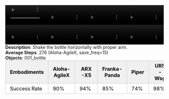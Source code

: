 <!DOCTYPE html>
<html lang="en">
<body>
    <div style="display: flex;">
        <video src="../task_video_clean/shake_bottle_horizontally/aloha-agilex_head.mp4" controls loop muted autoplay style="width: 25%;"></video>
        <video src="../task_video_clean/shake_bottle_horizontally/franka-panda_head.mp4" controls loop muted autoplay style="width: 25%;"></video>
        <video src="../task_video_clean/shake_bottle_horizontally/ARX-X5_head.mp4" controls loop muted autoplay style="width: 25%;"></video>
        <video src="../task_video_clean/shake_bottle_horizontally/ur5-wsg_head.mp4" controls loop muted autoplay style="width: 25%;"></video>
    </div>
    <div style="display: flex;">
        <video src="../task_video_clean/shake_bottle_horizontally/aloha-agilex_world.mp4" controls loop muted autoplay style="width: 25%;"></video>
        <video src="../task_video_clean/shake_bottle_horizontally/franka-panda_world.mp4" controls loop muted autoplay style="width: 25%;"></video>
        <video src="../task_video_clean/shake_bottle_horizontally/ARX-X5_world.mp4" controls loop muted autoplay style="width: 25%;"></video>
        <video src="../task_video_clean/shake_bottle_horizontally/ur5-wsg_world.mp4" controls loop muted autoplay style="width: 25%;"></video>
    </div>
    <b>Description</b>: Shake the bottle horizontally with proper arm.<br>
    <b>Average Steps</b>: 276 (Aloha-AgileX, save_freq=15)<br>
    <b>Objects</b>: 001_bottle<br>
    <table style="margin:0 auto;border-collapse:collapse;width:auto;min-width:180px;background-color:white;">
        <thead>
            <tr style="background:#f0f0f0;">
                <th style="border:1px solid #ccc;padding:6px 14px;color:black;">Embodiments</th>
                <th style="border:1px solid #ccc;padding:6px 14px;color:black;">Aloha-AgileX</th>
                <th style="border:1px solid #ccc;padding:6px 14px;color:black;">ARX-X5</th>
                <th style="border:1px solid #ccc;padding:6px 14px;color:black;">Franka-Panda</th>
                <th style="border:1px solid #ccc;padding:6px 14px;color:black;">Piper</th>
                <th style="border:1px solid #ccc;padding:6px 14px;color:black;">UR5-Wsg</th>
            </tr>
        </thead>
        <tbody>
            <tr style="background:white;">
                <td style="border:1px solid #ccc;padding:6px 14px;color:black;">Success Rate</td>
                <td style="border:1px solid #ccc;padding:6px 14px;color:black;">90%</td>
                <td style="border:1px solid #ccc;padding:6px 14px;color:black;">94%</td>
                <td style="border:1px solid #ccc;padding:6px 14px;color:black;">85%</td>
                <td style="border:1px solid #ccc;padding:6px 14px;color:black;">74%</td>
                <td style="border:1px solid #ccc;padding:6px 14px;color:black;">98%</td>
            </tr>
        </tbody>
    </table>
</body>
</html>
